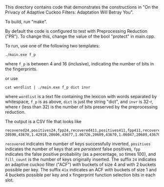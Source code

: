 This directory contains code that demonstrates the constructions in "On the Privacy of Adaptive Cuckoo Filters: Adaptation Will Betray You".

To build, run "make".

By default the code is configured to test with Preprocessing Reduction ("PR").
To change this, change the value of the bool "protect" in main.cpp.

To run, use one of the following two templates:

```
./main.exe f_p
```

where `f_p` is between 4 and 16 (inclusive), indicating the number of bits in the fingerprints.

or use

```
cat wordlist | ./main.exe f_p dict invr
```

where `wordlist` is a text file containing the lexicon with words separated by whitespace, `f_p` is as above, `dict` is just the string "dict", and `invr` is 32-r, where r (less than 32) is the number of bits preserved by the preprocessing reduction.

The output is a CSV file that looks like

```
recovered24,positives24,fpp24,recovered411,positives411,fpp411,recovered412,positives412,fpp412,recovered413,positives413,fpp412,fill_count
20598,43670,1.42918,20606,43677,1.06726,20609,43670,1.06047,20609,43670,1.06,31131
```

`recovered` indicates the number of keys successfully inverted, `positives` indicates the number of keys that are *persistent* false positives, `fpp` indicates the false positive probability (as a percentage, so times 100), and `fill_count` is the number of keys originally inserted.
The suffix `24` indicates an adaptive cuckoo filter ("ACF") with buckets of size 4 and with 2 buckets possible per key.
The suffix `41x` indicates an ACF with buckets of size 1 and 4 buckets possible per key and x fingerprint function selection bits in each slot.
